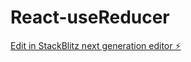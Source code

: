 # React-useReducer

[Edit in StackBlitz next generation editor ⚡️](https://stackblitz.com/~/github.com/nitzan984/React-useReducer)